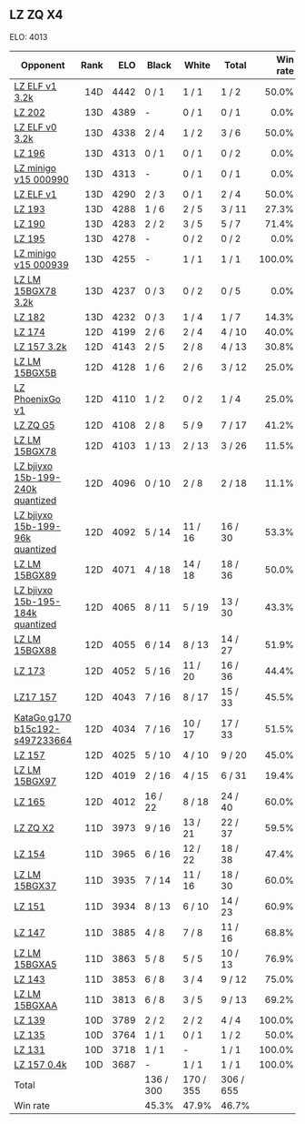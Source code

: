 ## LZ ZQ X4 ##

ELO: 4013

Opponent | Rank | ELO | Black | White | Total | Win rate
---------|-----:|----:|-------|-------|-------|-------:
[LZ ELF v1 3.2k](LZ%20ELF%20v1%203.2k.md) | 14D | 4442 | 0 / 1 | 1 / 1 | 1 / 2 | 50.0%
[LZ 202](LZ%20202.md) | 13D | 4389 | - | 0 / 1 | 0 / 1 | 0.0%
[LZ ELF v0 3.2k](LZ%20ELF%20v0%203.2k.md) | 13D | 4338 | 2 / 4 | 1 / 2 | 3 / 6 | 50.0%
[LZ 196](LZ%20196.md) | 13D | 4313 | 0 / 1 | 0 / 1 | 0 / 2 | 0.0%
[LZ minigo v15 000990](LZ%20minigo%20v15%20000990.md) | 13D | 4313 | - | 0 / 1 | 0 / 1 | 0.0%
[LZ ELF v1](LZ%20ELF%20v1.md) | 13D | 4290 | 2 / 3 | 0 / 1 | 2 / 4 | 50.0%
[LZ 193](LZ%20193.md) | 13D | 4288 | 1 / 6 | 2 / 5 | 3 / 11 | 27.3%
[LZ 190](LZ%20190.md) | 13D | 4283 | 2 / 2 | 3 / 5 | 5 / 7 | 71.4%
[LZ 195](LZ%20195.md) | 13D | 4278 | - | 0 / 2 | 0 / 2 | 0.0%
[LZ minigo v15 000939](LZ%20minigo%20v15%20000939.md) | 13D | 4255 | - | 1 / 1 | 1 / 1 | 100.0%
[LZ LM 15BGX78 3.2k](LZ%20LM%2015BGX78%203.2k.md) | 13D | 4237 | 0 / 3 | 0 / 2 | 0 / 5 | 0.0%
[LZ 182](LZ%20182.md) | 13D | 4232 | 0 / 3 | 1 / 4 | 1 / 7 | 14.3%
[LZ 174](LZ%20174.md) | 12D | 4199 | 2 / 6 | 2 / 4 | 4 / 10 | 40.0%
[LZ 157 3.2k](LZ%20157%203.2k.md) | 12D | 4143 | 2 / 5 | 2 / 8 | 4 / 13 | 30.8%
[LZ LM 15BGX5B](LZ%20LM%2015BGX5B.md) | 12D | 4128 | 1 / 6 | 2 / 6 | 3 / 12 | 25.0%
[LZ PhoenixGo v1](LZ%20PhoenixGo%20v1.md) | 12D | 4110 | 1 / 2 | 0 / 2 | 1 / 4 | 25.0%
[LZ ZQ G5](LZ%20ZQ%20G5.md) | 12D | 4108 | 2 / 8 | 5 / 9 | 7 / 17 | 41.2%
[LZ LM 15BGX78](LZ%20LM%2015BGX78.md) | 12D | 4103 | 1 / 13 | 2 / 13 | 3 / 26 | 11.5%
[LZ bjiyxo 15b-199-240k quantized](LZ%20bjiyxo%2015b-199-240k%20quantized.md) | 12D | 4096 | 0 / 10 | 2 / 8 | 2 / 18 | 11.1%
[LZ bjiyxo 15b-199-96k quantized](LZ%20bjiyxo%2015b-199-96k%20quantized.md) | 12D | 4092 | 5 / 14 | 11 / 16 | 16 / 30 | 53.3%
[LZ LM 15BGX89](LZ%20LM%2015BGX89.md) | 12D | 4071 | 4 / 18 | 14 / 18 | 18 / 36 | 50.0%
[LZ bjiyxo 15b-195-184k quantized](LZ%20bjiyxo%2015b-195-184k%20quantized.md) | 12D | 4065 | 8 / 11 | 5 / 19 | 13 / 30 | 43.3%
[LZ LM 15BGX88](LZ%20LM%2015BGX88.md) | 12D | 4055 | 6 / 14 | 8 / 13 | 14 / 27 | 51.9%
[LZ 173](LZ%20173.md) | 12D | 4052 | 5 / 16 | 11 / 20 | 16 / 36 | 44.4%
[LZ17 157](LZ17%20157.md) | 12D | 4043 | 7 / 16 | 8 / 17 | 15 / 33 | 45.5%
[KataGo g170 b15c192-s497233664](KataGo%20g170%20b15c192-s497233664.md) | 12D | 4034 | 7 / 16 | 10 / 17 | 17 / 33 | 51.5%
[LZ 157](LZ%20157.md) | 12D | 4025 | 5 / 10 | 4 / 10 | 9 / 20 | 45.0%
[LZ LM 15BGX97](LZ%20LM%2015BGX97.md) | 12D | 4019 | 2 / 16 | 4 / 15 | 6 / 31 | 19.4%
[LZ 165](LZ%20165.md) | 12D | 4012 | 16 / 22 | 8 / 18 | 24 / 40 | 60.0%
[LZ ZQ X2](LZ%20ZQ%20X2.md) | 11D | 3973 | 9 / 16 | 13 / 21 | 22 / 37 | 59.5%
[LZ 154](LZ%20154.md) | 11D | 3965 | 6 / 16 | 12 / 22 | 18 / 38 | 47.4%
[LZ LM 15BGX37](LZ%20LM%2015BGX37.md) | 11D | 3935 | 7 / 14 | 11 / 16 | 18 / 30 | 60.0%
[LZ 151](LZ%20151.md) | 11D | 3934 | 8 / 13 | 6 / 10 | 14 / 23 | 60.9%
[LZ 147](LZ%20147.md) | 11D | 3885 | 4 / 8 | 7 / 8 | 11 / 16 | 68.8%
[LZ LM 15BGXA5](LZ%20LM%2015BGXA5.md) | 11D | 3863 | 5 / 8 | 5 / 5 | 10 / 13 | 76.9%
[LZ 143](LZ%20143.md) | 11D | 3853 | 6 / 8 | 3 / 4 | 9 / 12 | 75.0%
[LZ LM 15BGXAA](LZ%20LM%2015BGXAA.md) | 11D | 3813 | 6 / 8 | 3 / 5 | 9 / 13 | 69.2%
[LZ 139](LZ%20139.md) | 10D | 3789 | 2 / 2 | 2 / 2 | 4 / 4 | 100.0%
[LZ 135](LZ%20135.md) | 10D | 3764 | 1 / 1 | 0 / 1 | 1 / 2 | 50.0%
[LZ 131](LZ%20131.md) | 10D | 3718 | 1 / 1 | - | 1 / 1 | 100.0%
[LZ 157 0.4k](LZ%20157%200.4k.md) | 10D | 3687 | - | 1 / 1 | 1 / 1 | 100.0%
Total | | | 136 / 300 | 170 / 355 | 306 / 655 | 
Win rate| | | 45.3% | 47.9% | 46.7% | 
